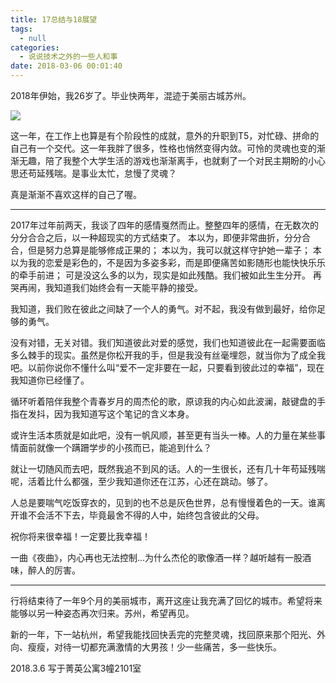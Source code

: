 ```yaml
---
title: 17总结与18展望
tags:
  - null
categories:
  - 说说技术之外的一些人和事
date: 2018-03-06 00:01:40
---
```

2018年伊始，我26岁了。毕业快两年，混迹于美丽古城苏州。

![](http://7xs8pt.com1.z0.glb.clouddn.com/%E6%96%9C%E5%A1%98%E8%80%81%E8%A1%97.jpeg)

这一年，在工作上也算是有个阶段性的成就，意外的升职到T5，对忙碌、拼命的自己有一个交代。这一年我胖了很多，性格也悄然变得内敛。可怜的灵魂也变的渐渐无趣，陪了我整个大学生活的游戏也渐渐离手，也就剩了一个对民主期盼的小心思还苟延残喘。是事业太忙，怠慢了灵魂？

真是渐渐不喜欢这样的自己了喔。

---

2017年过年前两天，我谈了四年的感情戛然而止。整整四年的感情，在无数次的分分合合之后，以一种超现实的方式结束了。
本以为，即便非常曲折，分分合合，但是努力总算是能够修成正果的；
本以为，我可以就这样守护她一辈子；
本以为我的恋爱是彩色的，不是因为多姿多彩，而是即便痛苦如影随形也能快快乐乐的牵手前进；
可是没这么多的以为，现实是如此残酷。我们被如此生生分开。
再哭再闹，我知道我们始终会有一天能平静的接受。

我知道，我们败在彼此之间缺了一个人的勇气。对不起，我没有做到最好，给你足够的勇气。

没有对错，无关对错。我们知道彼此对爱的感觉，我们也知道彼此在一起需要面临多么棘手的现实。虽然是你松开我的手，但是我没有丝毫埋怨，就当你为了成全我吧。以前你说你不懂什么叫“爱不一定非要在一起，只要看到彼此过的幸福”，现在我知道你已经懂了。

循环听着陪伴我整个青春岁月的周杰伦的歌，原谅我的内心如此波澜，敲键盘的手指在发抖，因为我知道写这个笔记的含义本身。

或许生活本质就是如此吧，没有一帆风顺，甚至更有当头一棒。人的力量在某些事情面前就像一个蹒跚学步的小孩而已，能追到什么？

就让一切随风而去吧，既然我追不到风的话。人的一生很长，还有几十年苟延残喘呢，活着比什么都强，至少我知道你还在江苏，心还在跳动。够了。

人总是要喘气吃饭穿衣的，见到的也不总是灰色世界，总有慢慢着色的一天。谁离开谁不会活不下去，毕竟最舍不得的人中，始终包含彼此的父母。

祝你将来很幸福！一定要比我幸福！

一曲《夜曲》，内心再也无法控制...为什么杰伦的歌像酒一样？越听越有一股酒味，醉人的厉害。

---
行将结束待了一年9个月的美丽城市，离开这座让我充满了回忆的城市。希望将来能够以另一种姿态再次归来。苏州，希望再见。

新的一年，下一站杭州，希望我能找回快丢完的完整灵魂，找回原来那个阳光、外向、瘦瘦，对待一切都充满激情的大男孩！少一些痛苦，多一些快乐。

2018.3.6 写于菁英公寓3幢2101室
